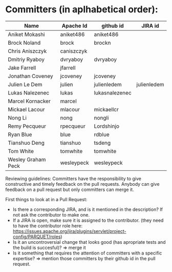 # Committers (in aplhabetical order):

| Name               | Apache Id  | github id      | JIRA id     |
|--------------------|------------|----------------|-------------|
| Aniket Mokashi     | aniket486  | aniket486      |             |
| Brock Noland       | brock      | brockn         |             |
| Chris Aniszczyk    | caniszczyk |                |             |
| Dmitriy Ryaboy     | dvryaboy   | dvryaboy       |             |
| Jake Farrell       | jfarrell   |                |             |
| Jonathan Coveney   | jcoveney   | jcoveney       |             |
| Julien Le Dem      | julien     | julienledem    | julienledem |
| Lukas Nalezenec    | lukas      | lukasnalezenec |             |
| Marcel Kornacker   | marcel     |                |             |
| Mickael Lacour     | mlacour    | mickaellcr     |             |
| Nong Li            | nong       | nongli         |             |
| Remy Pecqueur      | rpecqueur  | Lordshinjo     |             |
| Ryan Blue          | blue       | rdblue         |             |
| Tianshuo Deng      | tianshuo   | tsdeng         |             |
| Tom White          | tomwhite   | tomwhite       |             |
| Wesley Graham Peck | wesleypeck | wesleypeck     |             |

Reviewing guidelines:
Committers have the responsibility to give constructive and timely feedback on the pull requests.
Anybody can give feedback on a pull request but only committers can merge it.

First things to look at in a Pull Request:
 - Is there a corresponding JIRA, and is it mentioned in the description? If not ask the contributor to make one.
 - If a JIRA is open, make sure it is assigned to the contributor. (they need to have the contributor role here: https://issues.apache.org/jira/plugins/servlet/project-config/PARQUET/roles)
 - Is it an uncontroversial change that looks good (has apropriate tests and the build is succesful)? => merge it
 - Is it something that requires the attention of committers with a specific expertise? => mention those committers by their github id in the pull request.
